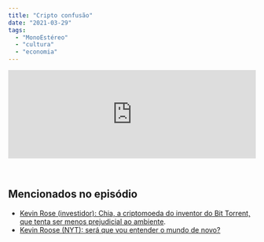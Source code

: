 ```yaml
---
title: "Cripto confusão"
date: "2021-03-29"
tags: 
  - "MonoEstéreo"
  - "cultura"
  - "economia"
---
```


<iframe style="width: 100%; height: 180px;" src="https://anchor.fm/monoestereo/embed/episodes/Cripto-confuso-etppj8" width="100%" height="180px" frameborder="0" scrolling="no"></iframe>

 

## Mencionados no episódio

- [Kevin Rose (investidor): Chia, a criptomoeda do inventor do Bit Torrent, que tenta ser menos prejudicial ao ambiente](https://www.mofi.net/chia-a-new-cryptocurrency-launching-soon-built-by-bram-cohen-founder-of-bittorrent/).
- [Kevin Roose (NYT): será que vou entender o mundo de novo?](https://editions.futureproof.tips/issues/will-i-ever-understand-the-world-again-481722)
